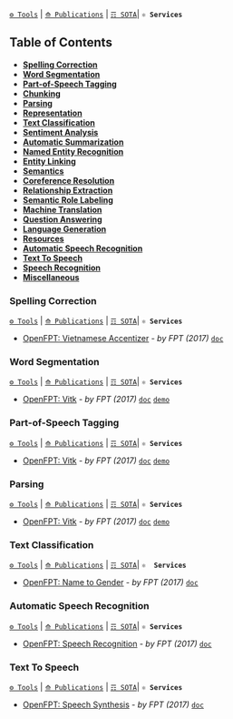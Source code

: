 [`⚙ Tools`](https://github.com/magizbox/underthesea/wiki/Vietnamese-NLP-Tools) | [`⟰ Publications`](https://github.com/magizbox/underthesea/wiki/Vietnamese-NLP-Publications) | [`☶ SOTA`](https://github.com/magizbox/underthesea/wiki/Vietnamese-NLP-SOTA)| **`⚛ Services`** 

## Table of Contents

* [**Spelling Correction**](#spelling-correction)
* [**Word Segmentation**](#word-segmentation)
* [**Part-of-Speech Tagging**](#part-of-speech-tagging)
* [**Chunking**](#chunking)
* [**Parsing**](#parsing)
* [**Representation**](#representation)
* [**Text Classification**](#text-classification)
* [**Sentiment Analysis**](#sentiment-analysis)
* [**Automatic Summarization**](#automatic-summarization)
* [**Named Entity Recognition**](#named-entity-recognition)
* [**Entity Linking**](#entity-linking)
* [**Semantics**](#semantics)
* [**Coreference Resolution**](#coreference-resolution)
* [**Relationship Extraction**](#relationship-extraction)
* [**Semantic Role Labeling**](#semantic-role-labeling)
* [**Machine Translation**](#machine-translation)
* [**Question Answering**](#question-answering)
* [**Language Generation**](#language-generation)
* [**Resources**](#resources)
* [**Automatic Speech Recognition**](#automatic-speech-recognition)
* [**Text To Speech**](#text-to-speech)
* [**Speech Recognition**](#speech-recognition)
* [**Miscellaneous**](#miscellaneous)

### Spelling Correction

[`⚙ Tools`](https://github.com/magizbox/underthesea/wiki/Vietnamese-NLP-Tools#spelling-correction) | [`⟰ Publications`](https://github.com/magizbox/underthesea/wiki/Vietnamese-NLP-Publications#spelling-correction) | [`☶ SOTA`](https://github.com/magizbox/underthesea/wiki/Vietnamese-NLP-SOTA#spelling-correction)| **`⚛ Services`** 

* [OpenFPT: Vietnamese Accentizer](http://doc.openfpt.vn/#vietnamese-accentizer) - *by FPT (2017)* [`doc`](http://doc.openfpt.vn/#vietnamese-accentizer)

### Word Segmentation

[`⚙ Tools`](https://github.com/magizbox/underthesea/wiki/Vietnamese-NLP-Tools#word-segmentation) | [`⟰ Publications`](https://github.com/magizbox/underthesea/wiki/Vietnamese-NLP-Publications#word-segmentation) | [`☶ SOTA`](https://github.com/magizbox/underthesea/wiki/Vietnamese-NLP-SOTA#word-segmentation)| **`⚛ Services`** 

* [OpenFPT: Vitk](http://doc.openfpt.vn/#vitk) - *by FPT (2017)* [`doc`](http://doc.openfpt.vn/#vitk) [`demo`](http://vitkdemo.openfpt.vn/)

### Part-of-Speech Tagging

[`⚙ Tools`](https://github.com/magizbox/underthesea/wiki/Vietnamese-NLP-Tools#part-of-speech-tagging) | [`⟰ Publications`](https://github.com/magizbox/underthesea/wiki/Vietnamese-NLP-Publications#part-of-speech-tagging) | [`☶ SOTA`](https://github.com/magizbox/underthesea/wiki/Vietnamese-NLP-SOTA#part-of-speech-tagging)| **`⚛ Services`** 

* [OpenFPT: Vitk](http://doc.openfpt.vn/#vitk) - *by FPT (2017)* [`doc`](http://doc.openfpt.vn/#vitk) [`demo`](http://vitkdemo.openfpt.vn/)

### Parsing

[`⚙ Tools`](https://github.com/magizbox/underthesea/wiki/Vietnamese-NLP-Tools#parsing) | [`⟰ Publications`](https://github.com/magizbox/underthesea/wiki/Vietnamese-NLP-Publications#parsing) | [`☶ SOTA`](https://github.com/magizbox/underthesea/wiki/Vietnamese-NLP-SOTA#parsing)| **`⚛ Services`** 

* [OpenFPT: Vitk](http://doc.openfpt.vn/#vitk) - *by FPT (2017)* [`doc`](http://doc.openfpt.vn/#vitk) [`demo`](http://vitkdemo.openfpt.vn/)

### Text Classification

[`⚙ Tools`](https://github.com/magizbox/underthesea/wiki/Vietnamese-NLP-Tools#text-classification) | [`⟰ Publications`](https://github.com/magizbox/underthesea/wiki/Vietnamese-NLP-Publications#text-classification) | [`☶ SOTA`](https://github.com/magizbox/underthesea/wiki/Vietnamese-NLP-SOTA#text-classification)| **`⚛ 
Services`** 

* [OpenFPT: Name to Gender](http://doc.openfpt.vn/#name-to-gender) - *by FPT (2017)* [`doc`](http://doc.openfpt.vn/#name-to-gender)

### Automatic Speech Recognition

[`⚙ Tools`](https://github.com/magizbox/underthesea/wiki/Vietnamese-NLP-Tools#automatic-speech-recognition) | [`⟰ Publications`](https://github.com/magizbox/underthesea/wiki/Vietnamese-NLP-Publications#automatic-speech-recognition) | [`☶ SOTA`](https://github.com/magizbox/underthesea/wiki/Vietnamese-NLP-SOTA#automatic-speech-recognition)| **`⚛ Services`** 

* [OpenFPT: Speech Recognition](http://doc.openfpt.vn/#speech-recognition) - *by FPT (2017)* [`doc`](http://doc.openfpt.vn/#speech-recognition)

### Text To Speech

[`⚙ Tools`](https://github.com/magizbox/underthesea/wiki/Vietnamese-NLP-Tools#text-to-speech) | [`⟰ Publications`](https://github.com/magizbox/underthesea/wiki/Vietnamese-NLP-Publications#text-to-speech) | [`☶ SOTA`](https://github.com/magizbox/underthesea/wiki/Vietnamese-NLP-SOTA#text-to-speech)| **`⚛ Services`** 

* [OpenFPT: Speech Synthesis](http://doc.openfpt.vn/#speech-synthesis) - *by FPT (2017)* [`doc`](http://doc.openfpt.vn/#speech-synthesis)

